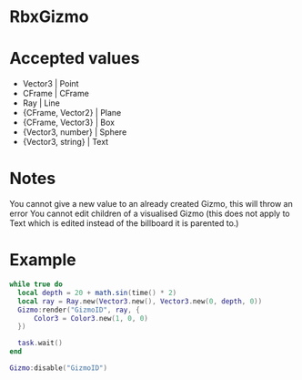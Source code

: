 # RbxGizmo

# Accepted values
- Vector3 | Point
- CFrame | CFrame
- Ray | Line
- {CFrame, Vector2} | Plane
- {CFrame, Vector3} | Box
- {Vector3, number} | Sphere
- {Vector3, string} | Text

# Notes
You cannot give a new value to an already created Gizmo, this will throw an error
You cannot edit children of a visualised Gizmo (this does not apply to Text which is edited instead of the billboard it is parented to.)

# Example
```lua
while true do
  local depth = 20 + math.sin(time() * 2)
  local ray = Ray.new(Vector3.new(), Vector3.new(0, depth, 0))
  Gizmo:render("GizmoID", ray, {
      Color3 = Color3.new(1, 0, 0)
  })

  task.wait()
end

Gizmo:disable("GizmoID")
